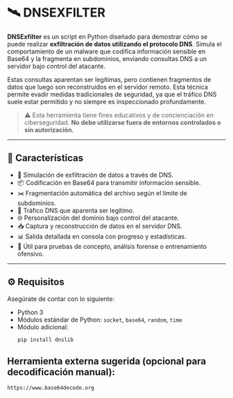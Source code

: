 # 🛰️ DNSEXFILTER

**DNSExfilter** es un script en Python diseñado para demostrar cómo se puede realizar **exfiltración de datos utilizando el protocolo DNS**. Simula el comportamiento de un malware que codifica información sensible en Base64 y la fragmenta en subdominios, enviando consultas DNS a un servidor bajo control del atacante.

Estas consultas aparentan ser legítimas, pero contienen fragmentos de datos que luego son reconstruidos en el servidor remoto. Esta técnica permite evadir medidas tradicionales de seguridad, ya que el tráfico DNS suele estar permitido y no siempre es inspeccionado profundamente.

> ⚠️ Esta herramienta tiene fines educativos y de concienciación en ciberseguridad. **No debe utilizarse fuera de entornos controlados o sin autorización.**

---

## 🚩 Características

- 🔐 Simulación de exfiltración de datos a través de DNS.
- 📦 Codificación en Base64 para transmitir información sensible.
- ✂️ Fragmentación automática del archivo según el límite de subdominios.
- 🧪 Tráfico DNS que aparenta ser legítimo.
- 🌐 Personalización del dominio bajo control del atacante.
- 📥 Captura y reconstrucción de datos en el servidor DNS.
- 📊 Salida detallada en consola con progreso y estadísticas.
- 🎯 Útil para pruebas de concepto, análisis forense o entrenamiento ofensivo.

---

## ⚙️ Requisitos

Asegúrate de contar con lo siguiente:

- Python 3
- Módulos estándar de Python: `socket`, `base64`, `random`, `time`
- Módulo adicional:
  ```bash
  pip install dnslib

## Herramienta externa sugerida (opcional para decodificación manual):
  ```bash
  https://www.base64decode.org



